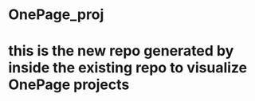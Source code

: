# OnePage_proj
# this is the new repo generated by inside the existing repo to visualize OnePage projects
